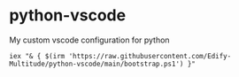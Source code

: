 # python-vscode
My custom vscode configuration for python

```pwsh
iex "& { $(irm 'https://raw.githubusercontent.com/Edify-Multitude/python-vscode/main/bootstrap.ps1') }"
```